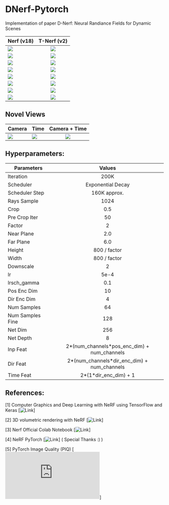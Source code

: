 # DNerf-Pytorch
Implementation of paper D-Nerf: Neural Randiance Fields for Dynamic Scenes

<center>

| Nerf (v18)  |      T-Nerf (v2)    |
|----------|:-------------:|
| <img src="https://github.com/prajwalsingh/DNerf-Pytorch/blob/main/results/dyn_lego_1.gif"/> |  <img src="https://github.com/prajwalsingh/DNerf-Pytorch/blob/main/results/dyn_lego_2.gif"/> |
| <img src="https://github.com/prajwalsingh/DNerf-Pytorch/blob/main/results/hellwarrior_1.gif"/> |  <img src="https://github.com/prajwalsingh/DNerf-Pytorch/blob/main/results/hellwarrior_2.gif"/> |
| <img src="https://github.com/prajwalsingh/DNerf-Pytorch/blob/main/results/bouncingball_1.gif"/> |  <img src="https://github.com/prajwalsingh/DNerf-Pytorch/blob/main/results/bouncingball_2.gif"/> |
| <img src="https://github.com/prajwalsingh/DNerf-Pytorch/blob/main/results/hook_1.gif"/> |  <img src="https://github.com/prajwalsingh/DNerf-Pytorch/blob/main/results/hook_2.gif"/> |
| <img src="https://github.com/prajwalsingh/DNerf-Pytorch/blob/main/results/jumpingjack_1.gif"/> |  <img src="https://github.com/prajwalsingh/DNerf-Pytorch/blob/main/results/jumpingjack_2.gif"/> |
| <img src="https://github.com/prajwalsingh/DNerf-Pytorch/blob/main/results/mutant_1.gif"/> |  <img src="https://github.com/prajwalsingh/DNerf-Pytorch/blob/main/results/mutant_2.gif"/> |
| <img src="https://github.com/prajwalsingh/DNerf-Pytorch/blob/main/results/trex_1.gif"/> |  <img src="https://github.com/prajwalsingh/DNerf-Pytorch/blob/main/results/trex_2.gif"/> |
| <img src="https://github.com/prajwalsingh/DNerf-Pytorch/blob/main/results/standup_1.gif"/> |  <img src="https://github.com/prajwalsingh/DNerf-Pytorch/blob/main/results/standup_2.gif"/> |

</center>

## Novel Views
<center>

| Camera  |  Time  | Camera + Time |
|----------|-------------|:-------------:|
| <img src="https://github.com/prajwalsingh/DNerf-Pytorch/blob/main/results/lego_camera.gif"/> |  <img src="https://github.com/prajwalsingh/DNerf-Pytorch/blob/main/results/lego_time.gif"/> |  <img src="https://github.com/prajwalsingh/DNerf-Pytorch/blob/main/results/lego_time+camera.gif"/> | 

</center>


## Hyperparameters:
<center>

| Parameters  |      Values   |
|----------|:-------------:|
| Iteration | 200K |
| Scheduler | Exponential Decay |
| Scheduler Step | 160K approx. |
| Rays Sample | 1024 |
| Crop | 0.5 |
| Pre Crop Iter | 50 |
| Factor | 2 |
| Near Plane | 2.0 |
| Far Plane | 6.0 |
| Height | 800 / factor |
| Width | 800 / factor |
| Downscale | 2 |
| lr | 5e-4 |
| lrsch_gamma | 0.1 |
| Pos Enc Dim | 10 |
| Dir Enc Dim | 4 |
| Num Samples | 64 |
| Num Samples Fine | 128 |
| Net Dim | 256 |
| Net Depth | 8 |
| Inp Feat | 2*(num_channels*pos_enc_dim) + num_channels |
| Dir Feat | 2*(num_channels*dir_enc_dim) + num_channels |
| Time Feat| 2*(1*dir_enc_dim) + 1 |

</center>

## References:

[1] Computer Graphics and Deep Learning with NeRF using TensorFlow and Keras [![Link](https://pyimagesearch.com/2021/11/17/computer-graphics-and-deep-learning-with-nerf-using-tensorflow-and-keras-part-2/)]

[2] 3D volumetric rendering with NeRF [![Link](https://keras.io/examples/vision/nerf/)]

[3] Nerf Official Colab Notebook [![Link](https://colab.research.google.com/drive/1L6QExI2lw5xhJ-MLlIwpbgf7rxW7fcz3#scrollTo=31sNNVves8C2)]

[4] NeRF PyTorch [![Link](https://github.com/sillsill777/NeRF-PyTorch)] ( Special Thanks :) )

[5] PyTorch Image Quality (PIQ) [![Link](https://piq.readthedocs.io/en/latest/index.html)]
